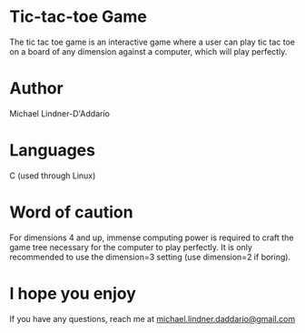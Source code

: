 # Tic-tac-toe Game
The tic tac toe game is an interactive game where a user can play tic tac toe on a board of any dimension against a computer, which will play perfectly.

# Author
Michael Lindner-D'Addario

# Languages
C (used through Linux)

# Word of caution
For dimensions 4 and up, immense computing power is required to craft the game tree necessary for the computer to play perfectly. It is only recommended to use the dimension=3 setting (use dimension=2 if boring).

# I hope you enjoy
If you have any questions, reach me at michael.lindner.daddario@gmail.com
